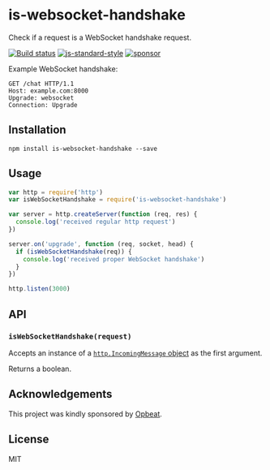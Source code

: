 # is-websocket-handshake

Check if a request is a WebSocket handshake request.

[![Build status](https://travis-ci.org/watson/is-websocket-handshake.svg?branch=master)](https://travis-ci.org/watson/is-websocket-handshake)
[![js-standard-style](https://img.shields.io/badge/code%20style-standard-brightgreen.svg?style=flat)](https://github.com/feross/standard)
[![sponsor](https://img.shields.io/badge/sponsored%20by-Opbeat-3360A3.svg)](https://opbeat.com)

Example WebSocket handshake:

```http
GET /chat HTTP/1.1
Host: example.com:8000
Upgrade: websocket
Connection: Upgrade
```

## Installation

```
npm install is-websocket-handshake --save
```

## Usage

```js
var http = require('http')
var isWebSocketHandshake = require('is-websocket-handshake')

var server = http.createServer(function (req, res) {
  console.log('received regular http request')
})

server.on('upgrade', function (req, socket, head) {
  if (isWebSocketHandshake(req)) {
    console.log('received proper WebSocket handshake')
  }
})

http.listen(3000)
```

## API

### `isWebSocketHandshake(request)`

Accepts an instance of a [`http.IncomingMessage`
object](https://nodejs.org/api/http.html#http_class_http_incomingmessage)
as the first argument.

Returns a boolean.

## Acknowledgements

This project was kindly sponsored by [Opbeat](https://opbeat.com).

## License

MIT
